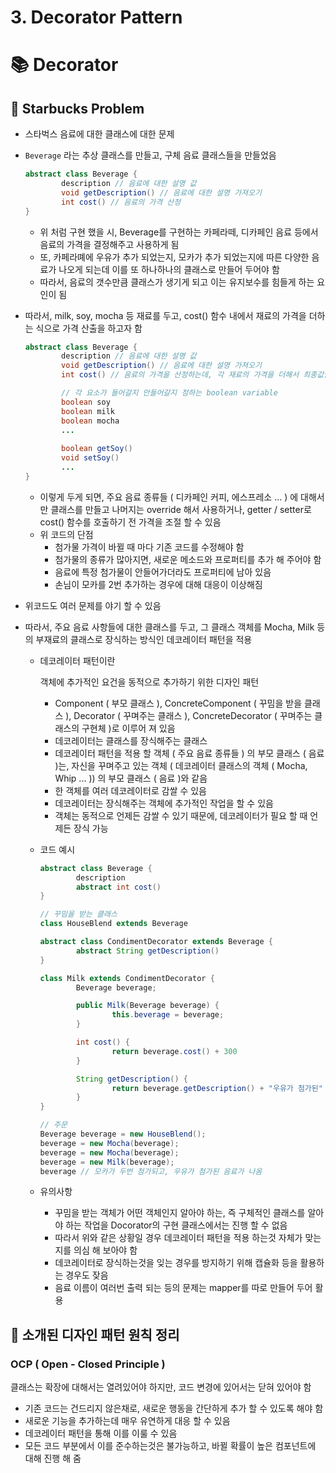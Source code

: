 # 3. Decorator Pattern

# 📚 Decorator

## 📖 Starbucks Problem

- 스타벅스 음료에 대한 클래스에 대한 문제
- `Beverage` 라는 추상 클래스를 만들고, 구체 음료 클래스들을 만들었음
    
    ```java
    abstract class Beverage {
    		description // 음료에 대한 설명 값 
    		void getDescription() // 음료에 대한 설명 가져오기 
    		int cost() // 음료의 가격 산정 
    }
    ```
    
    - 위 처럼 구현 했을 시, Beverage를 구현하는 카페라떼, 디카페인 음료 등에서 음료의 가격을 결정해주고 사용하게 됨
    - 또, 카페라뗴에 우유가 추가 되었는지, 모카가 추가 되었는지에 따른 다양한 음료가 나오게 되는데 이를 또 하나하나의 클래스로 만들어 두어야 함
    - 따라서, 음료의 갯수만큼 클래스가 생기게 되고 이는 유지보수를 힘들게 하는 요인이 됨
- 따라서, milk, soy, mocha 등 재료를 두고, cost() 함수 내에서 재료의 가격을 더하는 식으로 가격 산출을 하고자 함
    
    ```java
    abstract class Beverage {
    		description // 음료에 대한 설명 값 
    		void getDescription() // 음료에 대한 설명 가져오기 
    		int cost() // 음료의 가격을 산정하는데, 각 재료의 가격을 더해서 최종값을 리턴 
    
    		// 각 요소가 들어갈지 안들어갈지 정하는 boolean variable
    		boolean soy
    		boolean milk
    		boolean mocha
    		...
    		
    		boolean getSoy()
    		void setSoy()
    		...
    }
    ```
    
    - 이렇게 두게 되면, 주요 음료 종류들 ( 디카페인 커피, 에스프레소 ... ) 에 대해서만 클래스를 만들고 나머지는 override 해서 사용하거나, getter / setter로 cost() 함수를 호출하기 전 가격을 조절 할 수 있음
    - 위 코드의 단점
        - 첨가물 가격이 바뀔 때 마다 기존 코드를 수정해야 함
        - 첨가물의 종류가 많아지면, 새로운 메소드와 프로퍼티를 추가 해 주어야 함
        - 음료에 특정 첨가물이 안들어가더라도 프로퍼티에 남아 있음
        - 손님이 모카를 2번 추가하는 경우에 대해 대응이 이상해짐
- 위코드도 여러 문제를 야기 할 수 있음
- 따라서, 주요 음료 사항들에 대한 클래스를 두고, 그 클래스 객체를 Mocha, Milk 등의 부재료의 클래스로 장식하는 방식인 데코레이터 패턴을 적용
    - 데코레이터 패턴이란
        
        객체에 추가적인 요건을 동적으로 추가하기 위한 디자인 패턴 
        
        - Component ( 부모 클래스 ), ConcreteComponent ( 꾸밈을 받을 클래스 ), Decorator ( 꾸며주는 클래스 ), ConcreteDecorator ( 꾸며주는 클래스의 구현체 )로 이루어 져 있음
        - 데코레이터는 클래스를 장식해주는 클래스
        - 데코레이터 패턴을 적용 할 객체 ( 주요 음료 종류들 ) 의 부모 클래스 ( 음료 )는, 자신을 꾸며주고 있는 객체 ( 데코레이터 클래스의 객체 ( Mocha, Whip ... )) 의 부모 클래스 ( 음료 )와 같음
        - 한 객체를 여러 데코레이터로 감쌀 수 있음
        - 데코레이터는 장식해주는 객체에 추가적인 작업을 할 수 있음
        - 객체는 동적으로 언제든 감쌀 수 있기 때문에, 데코레이터가 필요 할 때 언제든 장식 가능
    - 코드 예시
        
        ```java
        abstract class Beverage {
        		description
        		abstract int cost()
        }
        ```
        
        ```java
        // 꾸밈을 받는 클래스 
        class HouseBlend extends Beverage
        ```
        
        ```java
        abstract class CondimentDecorator extends Beverage {
        		abstract String getDescription()
        }
        ```
        
        ```java
        class Milk extends CondimentDecorator {
        		Beverage beverage;
        
        		public Milk(Beverage beverage) {
        				this.beverage = beverage;
        		}
        
        		int cost() {
        				return beverage.cost() + 300
        		}
        
        		String getDescription() {
        				return beverage.getDescription() + "우유가 첨가된"
        		}
        }
        ```
        
        ```java
        // 주문
        Beverage beverage = new HouseBlend();
        beverage = new Mocha(beverage);
        beverage = new Mocha(beverage);
        beverage = new Milk(beverage);
        beverage // 모카가 두번 첨가되고, 우유가 첨가된 음료가 나옴
        
        ```
        
    - 유의사항
        - 꾸밈을 받는 객체가 어떤 객체인지 알아야 하는, 즉 구체적인 클래스를 알아야 하는 작업을 Docorator의 구현 클래스에서는 진행 할 수 없음
        - 따라서 위와 같은 상황일 경우 데코레이터 패턴을 적용 하는것 자체가 맞는지를 의심 해 보아야 함
        - 데코레이터로 장식하는것을 잊는 경우를 방지하기 위해 캡슐화 등을 활용하는 경우도 잦음
        - 음료 이름이 여러번 출력 되는 등의 문제는 mapper를 따로 만들어 두어 활용

## 📖 소개된 디자인 패턴 원칙 정리

### OCP ( Open - Closed Principle )

클래스는 확장에 대해서는 열려있어야 하지만, 코드 변경에 있어서는 닫혀 있어야 함

- 기존 코드는 건드리지 않은채로, 새로운 행동을 간단하게 추가 할 수 있도록 해야 함
- 새로운 기능을 추가하는데 매우 유연하게 대응 할 수 있음
- 데코레이터 패턴을 통해 이를 이룰 수 있음
- 모든 코드 부분에서 이를 준수하는것은 불가능하고, 바뀔 확률이 높은 컴포넌트에 대해 진행 해 줌